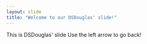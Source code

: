 ```yaml
---
layout: slide
title: "Welcome to our DSDouglas' slide!"
---
```

This is DSDouglas' slide
Use the left arrow to go back!
